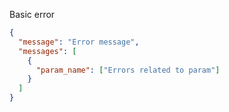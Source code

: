 Basic error

```json
{
  "message": "Error message",
  "messages": [
    {
      "param_name": ["Errors related to param"]
    }
  ]
}
```